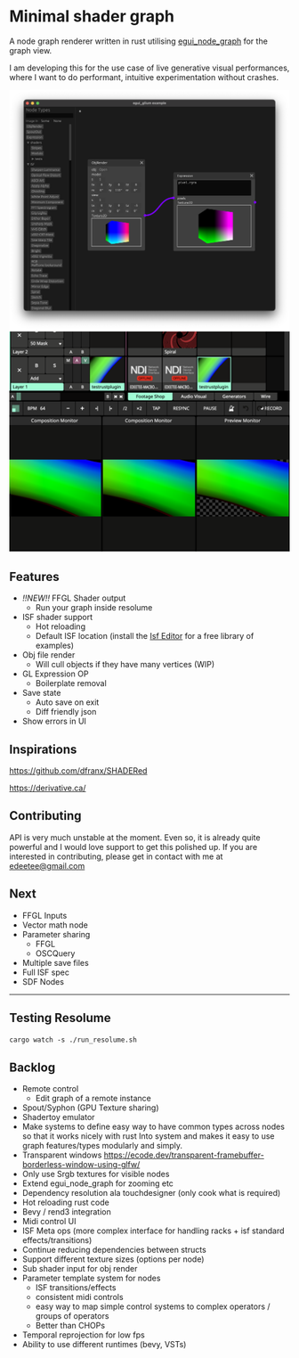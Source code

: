 # Minimal shader graph

A node graph renderer written in rust utilising [egui_node_graph](https://github.com/setzer22/egui_node_graph) for the graph view.

I am developing this for the use case of live generative visual performances, where I want to do performant, intuitive experimentation without crashes.

![screenshot](media/screenshot.png)
![screenshot resolume](media/screenshot_resolume.png)

## Features

- _!!NEW!!_ FFGL Shader output
  - Run your graph inside resolume
- ISF shader support
  - Hot reloading
  - Default ISF location (install the [Isf Editor](https://isf.vidvox.net/desktop-editor/) for a free library of examples)
- Obj file render
  - Will cull objects if they have many vertices (WIP)
- GL Expression OP
  - Boilerplate removal
- Save state
  - Auto save on exit
  - Diff friendly json
- Show errors in UI

## Inspirations

https://github.com/dfranx/SHADERed

https://derivative.ca/

## Contributing

API is very much unstable at the moment. Even so, it is already quite powerful and I would love support to get this polished up. If you are interested in contributing, please get in contact with me at edeetee@gmail.com

## Next

- FFGL Inputs
- Vector math node
- Parameter sharing
  - FFGL
  - OSCQuery
- Multiple save files
- Full ISF spec
- SDF Nodes

---

## Testing Resolume

`cargo watch -s ./run_resolume.sh`

## Backlog

- Remote control
  - Edit graph of a remote instance
- Spout/Syphon (GPU Texture sharing)
- Shadertoy emulator
- Make systems to define easy way to have common types across nodes so that it works nicely with rust Into<T> system and makes it easy to use graph features/types modularly and simply.
- Transparent windows https://ecode.dev/transparent-framebuffer-borderless-window-using-glfw/
- Only use Srgb textures for visible nodes
- Extend egui_node_graph for zooming etc
- Dependency resolution ala touchdesigner (only cook what is required)
- Hot reloading rust code
- Bevy / rend3 integration
- Midi control UI
- ISF Meta ops (more complex interface for handling racks + isf standard effects/transitions)
- Continue reducing dependencies between structs
- Support different texture sizes (options per node)
- Sub shader input for obj render
- Parameter template system for nodes
  - ISF transitions/effects
  - consistent midi controls
  - easy way to map simple control systems to complex operators / groups of operators
  - Better than CHOPs
- Temporal reprojection for low fps
- Ability to use different runtimes (bevy, VSTs)
